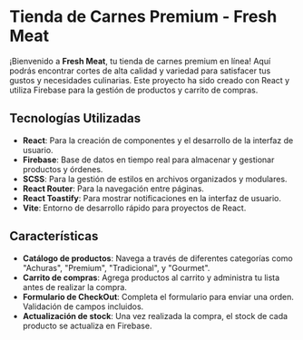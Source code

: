 # Tienda de Carnes Premium - Fresh Meat

¡Bienvenido a **Fresh Meat**, tu tienda de carnes premium en línea! Aquí podrás encontrar cortes de alta calidad y variedad para satisfacer tus gustos y necesidades culinarias. Este proyecto ha sido creado con React y utiliza Firebase para la gestión de productos y carrito de compras.


## Tecnologías Utilizadas

- **React**: Para la creación de componentes y el desarrollo de la interfaz de usuario.
- **Firebase**: Base de datos en tiempo real para almacenar y gestionar productos y órdenes.
- **SCSS**: Para la gestión de estilos en archivos organizados y modulares.
- **React Router**: Para la navegación entre páginas.
- **React Toastify**: Para mostrar notificaciones en la interfaz de usuario.
- **Vite**: Entorno de desarrollo rápido para proyectos de React.

## Características

- **Catálogo de productos**: Navega a través de diferentes categorías como "Achuras", "Premium", "Tradicional", y "Gourmet".
- **Carrito de compras**: Agrega productos al carrito y administra tu lista antes de realizar la compra.
- **Formulario de CheckOut**: Completa el formulario para enviar una orden. Validación de campos incluidos.
- **Actualización de stock**: Una vez realizada la compra, el stock de cada producto se actualiza en Firebase.


